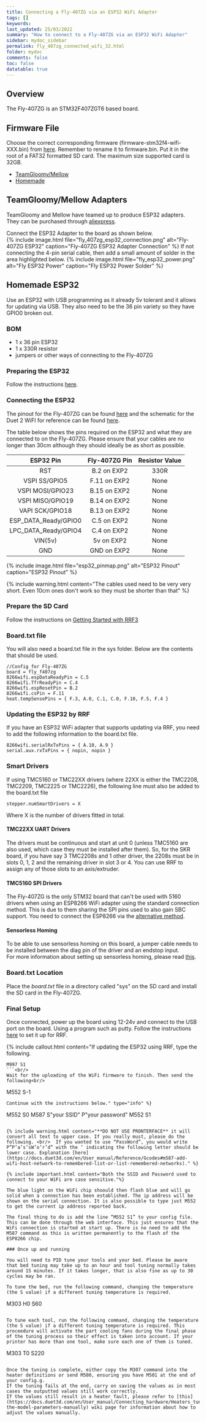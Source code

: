 ```yaml
---
title: Connecting a Fly-407ZG via an ESP32 WiFi Adapter
tags: []
keywords: 
last_updated: 25/03/2022
summary: "How to connect to a Fly-407ZG via an ESP32 WiFi Adapter"
sidebar: mydoc_sidebar
permalink: fly_407zg_connected_wifi_32.html
folder: mydoc
comments: false
toc: false
datatable: true 
---
```


## Overview

The Fly-407ZG is an STM32F407ZGT6 based board.

## Firmware File

Choose the correct corresponding firmware (firmware-stm32f4-wifi-XXX.bin) from [here](https://github.com/gloomyandy/RepRapFirmware/releases). Remember to rename it to firmware.bin. Put it in the root of a FAT32 formatted SD card. The maximum size supported card is 32GB.

<ul id="profileTabs" class="nav nav-tabs">
    <li class="active"><a class="noCrossRef" href="#TG" data-toggle="tab">TeamGloomy/Mellow</a></li>
    <li><a class="noCrossRef" href="#homemade" data-toggle="tab">Homemade</a></li>
</ul>
  <div class="tab-content">
<div role="tabpanel" class="tab-pane active" id="TG" markdown="1">

## TeamGloomy/Mellow Adapters

TeamGloomy and Mellow have teamed up to produce ESP32 adapters.   
They can be purchased through [aliexpress](https://www.aliexpress.com/item/1005003077964768.html).  

Connect the ESP32 Adapter to the board as shown below.  
{% include image.html file="fly_407zg_esp32_connection.png" alt="Fly-407ZG ESP32" caption="Fly-407ZG ESP32 Adapter Connection" %}
If not connecting the 4-pin serial cable, then add a small amount of solder in the area highlighted below. 
{% include image.html file="fly_esp32_power.png" alt="Fly ESP32 Power" caption="Fly ESP32 Power Solder" %}

</div>

<div role="tabpanel" class="tab-pane" id="homemade" markdown="1">

## Homemade ESP32

Use an ESP32 with USB programming as it already 5v tolerant and it allows for updating via USB. They also need to be the 36 pin variety so they have GPIO0 broken out.

### BOM

* 1 x 36 pin ESP32
* 1 x 330R resistor
* jumpers or other ways of connecting to the Fly-407ZG

### Preparing the ESP32

Follow the instructions [here](stm32_esp32.html).

### Connecting the ESP32

The pinout for the Fly-407ZG can be found [here](https://github.com/FLYmaker/FLYF407ZG/blob/master/picture/Pin%20diagram.png) and the schematic for the Duet 2 WiFI for reference can be found [here](https://github.com/T3P3/Duet/blob/master/Duet2/Duet2v1.04/DuetWifiv1.04a_Schematic.pdf). 

The table below shows the pins required on the ESP32 and what they are connected to on the Fly-407ZG. Please ensure that your cables are no longer than 30cm although they should ideally be as short as possible.  

<div class="datatable-begin"></div>

| ESP32 Pin       | Fly-407ZG Pin       | Resistor Value  |
| :-------------: |:-------------:| :---------------:|
| RST           | B.2 on EXP2         | 330R           |
| VSPI SS/GPIO5     | F.11 on EXP2         | None           |
| VSPI MOSI/GPIO23   | B.15 on EXP2         | None             |
| VSPI MISO/GPIO19   | B.14 on EXP2         | None             |
| VAPI SCK/GPIO18  | B.13 on EXP2         | None             |
| ESP_DATA_Ready/GPIO0   | C.5 on EXP2         | None             |
| LPC_DATA_Ready/GPIO4   | C.4 on EXP2         | None            |
| VIN(5v)   | 5v on EXP2          | None             |
| GND   | GND on EXP2          | None             |

<div class="datatable-end"></div>

{% include image.html file="esp32_pinmap.png" alt="ESP32 Pinout" caption="ESP32 Pinout" %}

{% include warning.html content="The cables used need to be very very short. Even 10cm ones don't work so they must be shorter than that" %}

</div>

</div>

### Prepare the SD Card

Follow the instructions on [Getting Started with RRF3](getting_started.html)

### Board.txt file

You will also need a board.txt file in the sys folder. Below are the contents that should be used.

```
//Config for Fly-407ZG
board = fly_f407zg
8266wifi.espDataReadyPin = C.5
8266wifi.TfrReadyPin = C.4
8266wifi.espResetPin = B.2
8266wifi.csPin = F.11
heat.tempSensePins = { F.3, A.0, C.1, C.0, F.10, F.5, F.4 }
```

### Updating the ESP32 by RRF

If you have an ESP32 WiFi adapter that supports updating via RRF, you need to add the following information to the board.txt file.  
```
8266wifi.serialRxTxPins = { A.10, A.9 }
serial.aux.rxTxPins = { nopin, nopin }
```

### Smart Drivers

If using TMC5160 or TMC22XX drivers (where 22XX is either the TMC2208, TMC2209, TMC2225 or TMC2226), the following line must also be added to the board.txt file
```
stepper.numSmartDrivers = X
```
Where X is the number of drivers fitted in total.

#### TMC22XX UART Drivers

The drivers must be continuous and start at unit 0 (unless TMC5160 are also used, which case they must be installed after them). So, for the SKR board, if you have say 3 TMC2208s and 1 other driver, the 2208s must be in slots 0, 1, 2 and the remaining driver in slot 3 or 4. You can use RRF to assign any of those slots to an axis/extruder. 

#### TMC5160 SPI Drivers

The Fly-407ZG is the only STM32 board that can't be used with 5160 drivers when using an ESP8266 WiFi adapter using the standard connection method. This is due to them sharing the SPI pins used to also gain SBC support. You need to connect the ESP8266 via the [alternative method](./fly_407zg_alternative_esp.html).  

#### Sensorless Homing

To be able to use sensorless homing on this board, a jumper cable needs to be installed between the diag pin of the driver and an endstop input.  
For more information about setting up sensorless homing, please read [this](sensorless.html).   

### Board.txt Location

Place the *board.txt* file in a directory called "sys" on the SD card and install the SD card in the Fly-407ZG.   

### Final Setup

Once connected, power up the board using 12-24v and connect to the USB port on the board. Using a program such as putty. Follow the instructions [here](putty.html) to set it up for RRF. 

{% include callout.html content="If updating the ESP32 using RRF, type the following.  

```
M997 S1
```<br/>
Wait for the uploading of the WiFi firmware to finish. Then send the following<br/>
```
M552 S-1
```<br/>
Continue with the instructions below." type="info" %} 

```
M552 S0
M587 S"your SSID" P"your password"
M552 S1
```

{% include warning.html content="**DO NOT USE PRONTERFACE** it will convert all text to upper case. If you really must, please do the following. <br/>  If you wanted to use “PassWord”, you would write P”P’a’s’sW’o’r’d” with the ‘ indicating the following letter should be lower case. Explanation [here](https://docs.duet3d.com/en/User_manual/Reference/Gcodes#m587-add-wifi-host-network-to-remembered-list-or-list-remembered-networks)." %}

{% include important.html content="Both the SSID and Password used to connect to your WiFi are case sensitive."%}

The blue light on the WiFi chip shoould then flash blue and will go solid when a connection has been established. The ip address will be shown on the serial connection. It is also possible to type just M552 to get the current ip address reported back.

The final thing to do is add the line “M552 S1” to your config file. This can be done through the web interface. This just ensures that the WiFi connection is started at start up. There is no need to add the M587 command as this is written permanently to the flash of the ESP8266 chip.

### Once up and running

You will need to PID tune your tools and your bed. Please be aware that bed tuning may take up to an hour and tool tuning normally takes around 15 minutes. If it takes longer, that is also fine as up to 30 cycles may be ran.  

To tune the bed, run the following command, changing the temperature (the S value) if a different tuning temperature is required.  
```
M303 H0 S60
```  

To tune each tool, run the following command, changing the temperature (the S value) if a different tuning temperature is required. This proceedure will activate the part cooling fans during the final phase of the tuning process so their effect is taken into account. If your printer has more than one tool, make sure each one of them is tuned.  
```
M303 T0 S220
```

Once the tuning is complete, either copy the M307 command into the heater definitions or send M500, ensuring you have M501 at the end of your config.g.  
If the tuning fails at the end, carry on saving the values as in most cases the outputted values still work correctly.  
If the values still result in a heater fault, please refer to [this](https://docs.duet3d.com/en/User_manual/Connecting_hardware/Heaters_tuning#setting-the-model-parameters-manually) wiki page for information about how to adjust the values manually.  